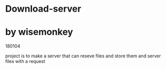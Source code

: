# Download-server
# by wisemonkey
180104

project is to make a server that can reseve files and store them
and server files with a request
